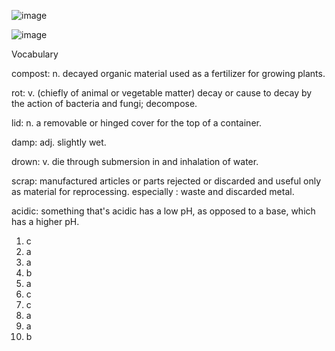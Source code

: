 ![image](https://github.com/jeuneseven/ReadingNotes/assets/8426758/e0628b3e-00d2-424f-8633-fefa03da6983)

![image](https://github.com/jeuneseven/ReadingNotes/assets/8426758/807c84da-b394-4c74-99e2-89e1eea3f0d7)

Vocabulary

compost: n. decayed organic material used as a fertilizer for growing plants.

rot: v. (chiefly of animal or vegetable matter) decay or cause to decay by the action of bacteria and fungi; decompose.

lid: n. a removable or hinged cover for the top of a container.

damp: adj. slightly wet.

drown: v. die through submersion in and inhalation of water.

scrap: manufactured articles or parts rejected or discarded and useful only as material for reprocessing. especially : waste and discarded metal. 

acidic: something that's acidic has a low pH, as opposed to a base, which has a higher pH.

1. c
2. a
3. a
4. b
5. a
6. c
7. c
8. a
9. a
10. b
